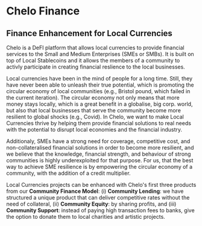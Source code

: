 # Chelo Finance
## Finance Enhancement for Local Currencies

Chelo is a DeFI platform that allows local currencies to provide financial services to the Small and Medium Enterprises (SMEs or SMBs). It is built on top of Local Stablecoins and it allows the members of a community to activly participate in creating financial reslience to the local businesses.

Local currencies have been in the mind of people for a long time. Still, they have never been able to unleash their true potential, which is promoting the circular economy of local communities (e.g., Bristol pound, which failed in the current iteration). The circular economy not only means that more money stays locally, which is a great benefit in a globalise, big corp. world, but also that local businesses that serve the community become more resilient to global shocks (e.g., Covid). In Chelo, we want to make Local Currencies thrive by helping them provide financial solutions to real needs with the potential to disrupt local economies and the financial industry.

Additionaly, SMEs have a strong need for coverage, competitive cost, and non-collateralised financial solutions in order to become more resilient, and we believe that the knowledge, financial strength, and behaviour of strong communities is highly underexploited for that purpose. For us, that the best way to achieve SME resilience is by empowering the circular economy of a community, with the addition of a credit multiplier.

Local Currencies projects can be enhanced with Chelo's first three products from our **Community Finance Model**: (i) **Community Lending**: we have structured a unique product that can deliver competitive rates without the need of collateral, (ii) **Community Equity**: by sharing profits, and (iii) **Community Support**: instead of paying high transaction fees to banks, give the option to donate them to local charities and artistic projects.
